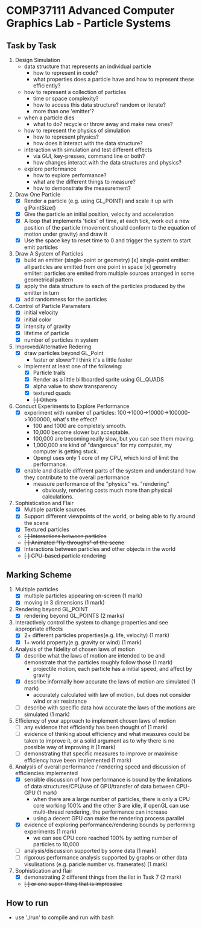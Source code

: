 # COMP37111 Advanced Computer Graphics Lab - Particle Systems

## Task by Task

1. Design Simulation
    * data structure that represents an individual particle
        * how to represent in code?
        * what properties does a particle have and how to represent these efficiently?
    * how to represent a collection of particles
        * time or space complexity?
        * how to access this data structure? random or iterate?
        * more than one 'emitter'?
    * when a particle dies
        * what to do? recycle or throw away and make new ones?
    * how to represent the physics of simulation
        * how to represent physics?
        * how does it interact with the data structure?
    * interaction with simulation and test different effects
        * via GUI, key-presses, command line or both?
        * how changes interact with the data structures and physics?
    * explore performance
        * how to explore performance?
        * what are the different things to measure?
        * how to demonstrate the measurement?
2. Draw One Particle
   * [x] Render a particle (e.g. using GL_POINT) and scale it up with glPointSize()
   * [x] Give the particle an initial position, velocity and acceleration
   * [x] A loop that implements 'ticks' of time, at each tick, work out a new position of the particle (movement should conform to the equation of motion under gravity) and draw it
   * [x] Use the space key to reset time to 0 and trigger the system to start emit particles
3. Draw A System of Particles
   * [x] build an emitter (single-point or geometry)
     [x] single-point emitter: all particles are emitted from one point in space
     [x] geometry emiiter: particles are emited from multiple sources arranged in some geometrical pattern
   * [x] apply the data structure to each of the particles produced by the emitter in turn
   * [x] add randomness for the particles
4. Control of Particle Parameters
   * [x] initial velocity
   * [x] initial color
   * [x] intensity of gravity
   * [x] lifetime of particle
   * [x] number of particles in system
5. Improved/Alternative Redering
   * [x] draw particles beyond GL_Point
     * faster or slower? I think it's a little faster
   * Implement at least one of the following:
     * [x] Particle trails
     * [x] Render as a little billboarded sprite using GL_QUADS
     * [x] alpha value to show transparency
     * [x] textured quads
     * ~~[ ] Others~~
6. Conduct Experiments to Explore Performance
   * [x] experiment with number of particles: 100->1000->10000->100000->1000000, what's the effect?
     * 100 and 1000 are completely smooth.
     * 10,000 become slower but acceptable.
     * 100,000 are becoming really slow, but you can see them moving.
     * 1,000,000 are kind of "dangerous" for my computer, my computer is getting stuck.
     * Opengl uses only 1 core of my CPU, which kind of limit the performance.
   * [x] enable and disable different parts of the system and understand how they contribute to the overall performance
     * measure performance of the "physics" vs. "rendering"
       * obviously, rendering costs much more than physical calculations.
7. Sophistication and Flair
   * [x] Multiple particle sources
   * [x] Support different viewpoints of the world, or being able to fly around the scene
   * [x] Textured particles
   * ~~[ ] Interactions between particles~~
   * ~~[ ] Animated "fly-throughs" of the scene~~
   * [x] Interactions between particles and other objects in the world
   * ~~[ ] GPU-based particle rendering~~

## Marking Scheme

1. Multiple particles
   * [x] multiple particles appearing on-screen (1 mark)
   * [x] moving in 3 dimensions (1 mark)
2. Rendering beyond GL_POINT
   * [x] rendering beyond GL_POINTS (2 marks)
3. Interactively control the system to change properties and see appropriate effects
   * [x] 2+ different particles properties(e.g. life, velocity) (1 mark)
   * [x] 1+ world property(e.g. gravity or wind) (1 mark)
4. Analysis of the fidelity of chosen laws of motion
   * [x] describe what the laws of motion are intended to be and demonstrate that the particles roughly follow those (1 mark)
     * projectile motion, each particle has a initial speed, and affect by gravity
   * [x] describe informally how accurate the laws of motion are simulated (1 mark)
     * accurately calculated with law of motion, but does not consider wind or air resistance
   * [ ] describe with specific data how accurate the laws of the motions are simulated (1 mark)
5. Efficiency of your approach to implement chosen laws of motion
   * [ ] any evidence that efficiently has been thought of (1 mark)
   * [ ] evidence of thinking about efficiency and what measures could be taken to improve it, or a solid argument as to why there is no possible way of improving it (1 mark)
   * [ ] demonstrating that specific measures to improve or maximise efficiency have been implemented (1 mark)
6. Analysis of overall performance / rendering speed and discussion of efficiencies implemented
   * [x] sensible discussion of how performance is bound by the limitations of data structures/CPU/use of GPU/transfer of data between CPU-GPU (1 mark)
     * when there are a large number of particles, there is only a CPU core working 100% and the other 3 are idle, if openGL can use multi-thread rendering, the performance can increase
     * using a decent GPU can make the rendering process parallel
   * [x] evidence of exploring performance/rendering bounds by performing experiments (1 mark)
     * we can see CPU core reached 100% by setting number of particles to 10,000
   * [ ] analysis/discussion supported by some data (1 mark)
   * [ ] rigorous performance analysis supported by graphs or other data visulisations (e.g. paricle number vs. framerates) (1 mark)
7. Sophistication and flair
   * [x] demonstrating 2 different things from the list in Task 7 (2 mark)
   * ~~[ ] or one super-thing that is impressive~~

## How to run

* use './run' to compile and run with bash
